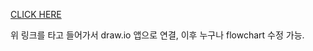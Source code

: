 [CLICK HERE](https://drive.google.com/file/d/1wy0gLpweDGKB5_99Pa2yh11RZVltcKUB/view?usp=drive_link)

위 링크를 타고 들어가서 draw.io 앱으로 연결, 이후 누구나 flowchart 수정 가능.

